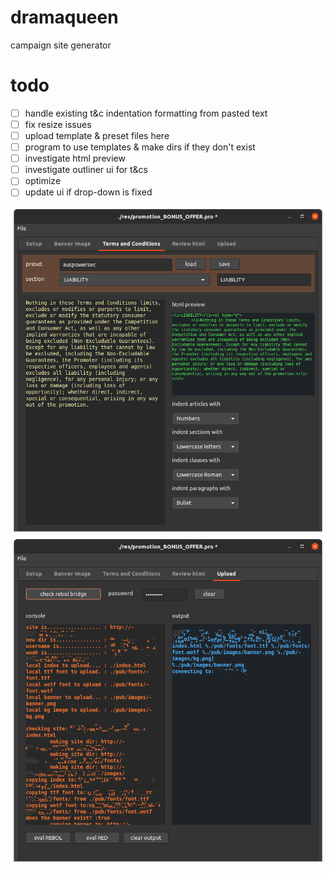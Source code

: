 # dramaqueen
campaign site generator

# todo
- [ ] handle existing t&c indentation formatting from pasted text
- [ ] fix resize issues
- [ ] upload template & preset files here
- [ ] program to use templates & make dirs if they don't exist
- [ ] investigate html preview
- [ ] investigate outliner ui for t&cs
- [ ] optimize
- [ ] update ui if drop-down is fixed

![screenie](./dramaqueen_tnc_screenie_210311.png)
![screenie](./dramaqueen_ftp_screenie_210311.png)
